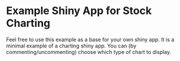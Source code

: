 # Example Shiny App for Stock Charting

Feel free to use this example as a base for your own shiny app.  It is a minimal example of a charting shiny app.  You can (by commenting/uncommenting) choose which type of chart to display.
